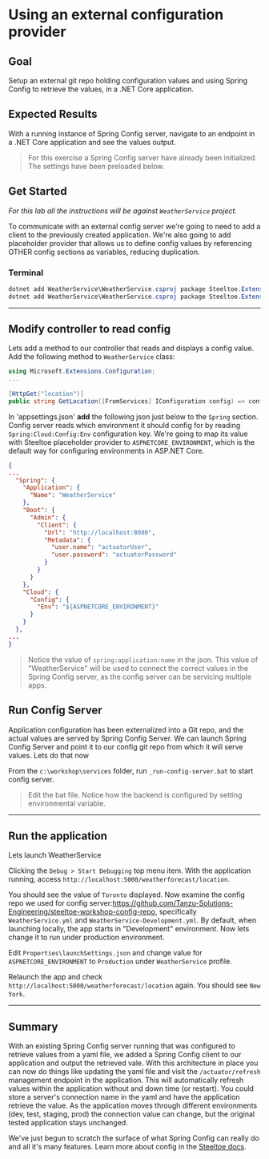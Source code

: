 ﻿
# Using an external configuration provider

## Goal

Setup an external git repo holding configuration values and using Spring Config to retrieve the values, in a .NET Core application.

## Expected Results

With a running instance of Spring Config server, navigate to an endpoint in a .NET Core application and see the values output.

> For this exercise a Spring Config server have already been initialized. The settings have been preloaded below.

## Get Started

*For this lab all the instructions will be against `WeatherService` project.*

To communicate with an external config server we're going to need to add a client to the previously created application. We're also going to add placeholder provider that allows us to define config values by referencing OTHER config sections as variables, reducing duplication.  

### Terminal

```powershell
dotnet add WeatherService\WeatherService.csproj package Steeltoe.Extensions.Configuration.ConfigServerCore
dotnet add WeatherService\WeatherService.csproj package Steeltoe.Extensions.Configuration.PlaceholderCore
```

---



## Modify controller to read config

Lets add a method to our controller that reads and displays a config value. Add the following method to `WeatherService` class:

```csharp
using Microsoft.Extensions.Configuration;
...
  
[HttpGet("location")]
public string GetLocation([FromServices] IConfiguration config) => config.GetValue<string>("location");
```

 

In 'appsettings.json' **add** the following json just below to the `Spring` section. Config server reads which environment it should config for by reading `Spring:Cloud:Config:Env` configuration key. We're going to map its value with Steeltoe placeholder provider to `ASPNETCORE_ENVIRONMENT`, which is the default way for configuring environments in ASP.NET Core.

```json
{
...
  "Spring": {
    "Application": {
      "Name": "WeatherService"
    },
    "Boot": {
      "Admin": {
        "Client": {
          "Url": "http://localhost:8080",
          "Metadata": {
            "user.name": "actuatorUser",
            "user.password": "actuatorPassword"
          }
        }
      }
    },
    "Cloud": {
      "Config": {
        "Env": "${ASPNETCORE_ENVIRONMENT}"
      }
    }
  },
...
}
```

> Notice the value of `spring:application:name` in the json. This value of "WeatherService" will be used to connect the correct values in the Spring Config server, as the config server can be servicing multiple apps.

## Run Config Server

Application configuration has been externalized into a Git repo, and the actual values are served by Spring Config Server. We can launch Spring Config Server and point it to our config git repo from which it will serve values. Lets do that now

From the `c:\workshop\services` folder, run `_run-config-server.bat` to start config server.

> Edit the bat file. Notice how the backend is configured by setting environmental variable. 

 

------



## Run the application

Lets launch WeatherService 

Clicking the `Debug > Start Debugging` top menu item. With the application running, access `http://localhost:5000/weatherforecast/location`.

You should see the value of `Toronto` displayed. Now examine the config repo we used for config server:https://github.com/Tanzu-Solutions-Engineering/steeltoe-workshop-config-repo, specifically `WeatherService.yml` and `WeatherService-Development.yml`. By default, when launching locally, the app starts in "Development" environment. Now lets change it to run under production environment.

Edit `Properties\launchSettings.json` and change value for `ASPNETCORE_ENVIRONMENT` to `Production` under `WeatherService` profile.

Relaunch the app and check `http://localhost:5000/weatherforecast/location` again. You should see `New York`. 



---

## Summary

With an existing Spring Config server running that was configured to retrieve values from a yaml file, we added a Spring Config client to our application and output the retrieved vale. With this architecture in place you can now do things like updating the yaml file and visit the `/actuator/refresh` management endpoint in the application. This will automatically refresh values within the application without and down time (or restart). You could store a server's connection name in the yaml and have the application retrieve the value. As the application moves through different environments (dev, test, staging, prod) the connection value can change, but the original tested application stays unchanged.

We've just begun to scratch the surface of what Spring Config can really do and all it's many features. Learn more about config in the [Steeltoe docs](https://steeltoe.io/api/v3/configuration/config-server-provider.html).
